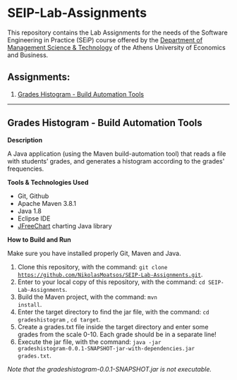 # SEIP-Lab-Assignments
This repository contains the Lab Assignments for the needs of the Software Engineering in Practice (SEiP) course offered by the [Department of Management Science & Technology](https://www.dept.aueb.gr/en/dmst) of the Athens University of Economics and Business.

## Assignments:
1. [Grades Histogram - Build Automation Tools](#build) 

---

## <a name="build"></a>Grades Histogram - Build Automation Tools

**Description**

A Java application (using the Maven build-automation tool)
that reads a file with students’ grades, and generates a histogram according to the grades' frequencies.

**Tools & Technologies Used**
- Git, Github
- Apache Maven 3.8.1
- Java 1.8
- Eclipse IDE
- [JFreeChart](https://www.jfree.org/jfreechart/) charting Java library

**How to Build and Run**

Make sure you have installed properly Git, Maven and Java.

1. Clone this repository, with the command: <code>git clone https://github.com/NikolasMoatsos/SEIP-Lab-Assignments.git</code>.
2. Enter to your local copy of this repository, with the command: <code>cd SEIP-Lab-Assignments</code>.
3. Build the Maven project, with the command: <code>mvn install</code>.
4. Enter the target directory to find the jar file, with the command: <code>cd gradeshistogram</code> , <code>cd target</code>.
5. Create a grades.txt file inside the target directory and enter some grades from the scale 0-10. Each grade should be in a separate line!  
6. Execute the jar file, with the command: <code>java -jar gradeshistogram-0.0.1-SNAPSHOT-jar-with-dependencies.jar grades.txt</code>.

*Note that the gradeshistogram-0.0.1-SNAPSHOT.jar is not executable.*
